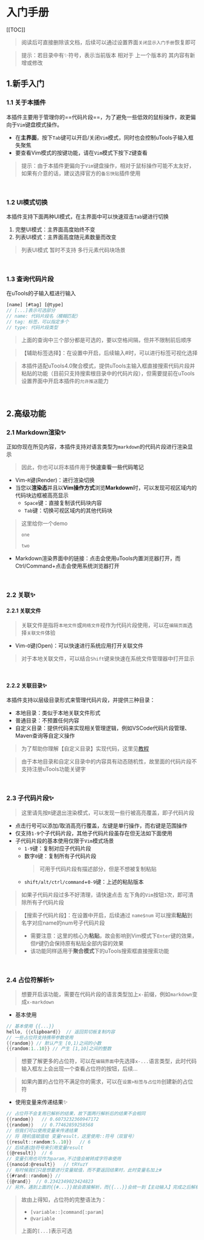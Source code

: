 # 入门手册

[[TOC]]


> 阅读后可直接删除该文档，后续可以通过设置界面`关闭显示入门手册`恢复即可

> 提示：若目录中有✨符号，表示当前版本 相对于 上一个版本的 其内容有新增或修改



## 1.新手入门

### 1.1 关于本插件

本插件主要用于管理你的==代码片段==，为了避免一些低效的鼠标操作，故更偏向于`Vim`键盘模式操作。
- 在**主界面**，按下`Tab`键可以开启/关闭`Vim`模式，同时也会控制uTools子输入框失聚焦
-  要查看Vim模式的按键功能，请在`Vim`模式下按下`Z`键查看
> 提示：由于本插件更偏向于`Vim`键盘操作，相对于鼠标操作可能不太友好，如果有介意的话，建议选择官方的`备忘快贴`插件使用

<br/>

### 1.2 UI模式切换

本插件支持下面两种UI模式，在主界面中可以快速双击`Tab`键进行切换

1. 完整UI模式：主界面高度始终不变
2. 列表UI模式：主界面高度随元素数量而改变
> 列表UI模式 暂时不支持 多行元素代码块场景

<br/>

### 1.3 查询代码片段

在uTools的子输入框进行输入

```js
[name] [#tag] [@type]
// [...]表示可选部分
// name: 代码片段名（模糊匹配）
// tag: 标签，可以指定多个
// type: 代码片段类型
```

> 上面的查询中三个部分都是可选的，要以空格间隔，但并不限制前后顺序

> 【辅助标签选择】：在设置中开启，后续输入#时，可以进行标签可视化选择

> 本插件适配uTools4.0聚合模式，提供uTools主输入框直接搜索代码片段并粘贴的功能（目前只支持搜索根目录中的代码片段），但需要提前在uTools设置界面中开启本插件的`允许推送`能力

<br/>

## 2.高级功能

### 2.1 Markdown渲染✨
正如你现在所见内容，本插件支持对语言类型为`markdown`的代码片段进行渲染显示
> 因此，你也可以将本插件用于**快速查看一些代码笔记**
- Vim-`R`键(Render)：进行渲染切换
- 当您以**渲染态**并且以**Vim操作方式**浏览**Markdown**时，可以发现可视区域内的代码块边框被高亮显示
  - `Space`键：直接复制该代码块内容
  - `Tab`键：切换可视区域内的其他代码块
> 这里给你一个demo
> ```js
> one
> ```
> ```js
> two
> ```
>
- Markdown渲染界面中的链接：点击会使用uTools内置浏览器打开，而Ctrl/Command+点击会使用系统浏览器打开

<br/>

### 2.2 关联✨

#### 2.2.1 关联文件
> 关联文件是指将`本地文件`或`网络文件`视作为代码片段使用，可以在`编辑页面`选择`关联文件`体验

- Vim-`O`键(Open)：可以快速进行系统应用打开关联文件
> 对于本地关联文件，可以结合`Shift`键来快速在系统文件管理器中打开显示

<br/>

#### 2.2.2 关联目录✨
本插件支持以层级目录形式来管理代码片段，并提供三种目录：
- 本地目录：类似于本地关联文件形式
- 普通目录：不预置任何内容
- 自定义目录：提供代码来实现相关管理逻辑，例如VSCode代码片段管理、Maven查询等自定义操作
> 为了帮助你理解【自定义目录】实现代码，这里见[教程](https://flowus.cn/share/87c95fcc-e9f2-420d-a6d3-6578cd424e58)

> 由于本地目录和自定义目录中的内容具有动态随机性，故里面的代码片段不支持注册uTools功能关键字

<br/>


### 2.3 子代码片段✨

> 这里请先按`R`键退出渲染模式，可以发现一些行被高亮覆盖，即子代码片段

 - 点击行号可以添加/取消高亮行覆盖，左键是单行操作，而右键是范围操作
 - 仅支持`1-9`个子代码片段，其他子代码片段虽存在但无法如下面使用
 - 子代码片段的基本使用仅限于`Vim`模式场景
   - `1-9`键：复制对应子代码片段
   - 数字`0`键：复制所有子代码片段
        >   可用于代码片段有描述部分，但是不想被复制粘贴
   - `shift/alt/ctrl/command`+`0-9`键：上述的粘贴版本

> 如果子代码片段过多不好清理，请快速点击 左下角的`Vim`按钮`3`次，即可清除所有子代码片段

> 【搜索子代码片段】：在设置中开启，后续通过 `name$num` 可以搜索**粘贴**到 名字对应name的num号子代码片段
> - 需要注意：这里的核心为**粘贴**，故会影响到Vim模式下`Enter`键的效果，但`P`键仍会保持原有粘贴全部内容的效果
> - 该功能同样适用于**聚合模式**下的uTools搜索框直接搜索功能

<br/>

### 2.4 占位符解析✨

> 想要开启该功能，需要在代码片段的语言类型加上`x-`前缀，例如`markdown`变成`x-markdown`

- 基本使用

```groovy
// 基本使用 {{...}}
hello, {{clipboard}}  // 返回剪切板复制内容
// 一些占位符支持携带参数使用
{{random}} // 默认产生 [0,1)之间的小数
{{random:1..10}} // 产生 [1,10]之间的整数
```
> 想要了解更多的占位符，可以在`编辑界面`中先选择`x-...`语言类型，此时代码输入框左上会出现一个查看占位符的按钮，后续...

> 如果内置的占位符不满足你的需求，可以在`设置>标签与占位符`创建新的占位符
- 使用变量来传递结果✨
```groovy
// 占位符不会复用已解析的结果，故下面两行解析后的结果不会相同
{{random}}   // 0.6073232360947172 
{{random}}   // 0.77462859258568
// 但我们可以使用变量来传递结果
// 将 随机值赋值给 变量result，这里使用::符号（双冒号）
{{result::random:5..10}}   // 6
// 后续通过@符号来引用变量result
{{@result}}  // 6
// 变量引用也可作为param,不过值会被转成字符串使用
{{nanoid:@result}}   // tRYuzY
// 有时候我们只是想要进行变量赋值，而不要返回结果时，此时变量名加上#
{{#rand::random}} //
{{@rand}}  // 0.2342349023424823
// 另外，遇到上面的{{#...}}就会直接解析，而{{...}}会统一到【主动输入】完成之后解析
```
> 故由上得知，占位符的完整语法为：
> - `[variable::]command[:param]`
> - `@variable`
> 
> 上面的`[...]`表示可选
<br/>
